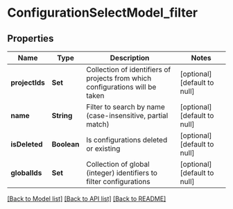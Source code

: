 # ConfigurationSelectModel_filter
## Properties

| Name | Type | Description | Notes |
|------------ | ------------- | ------------- | -------------|
| **projectIds** | **Set** | Collection of identifiers of projects from which configurations will be taken | [optional] [default to null] |
| **name** | **String** | Filter to search by name (case-insensitive, partial match) | [optional] [default to null] |
| **isDeleted** | **Boolean** | Is configurations deleted or existing | [optional] [default to null] |
| **globalIds** | **Set** | Collection of global (integer) identifiers to filter configurations | [optional] [default to null] |

[[Back to Model list]](../README.md#documentation-for-models) [[Back to API list]](../README.md#documentation-for-api-endpoints) [[Back to README]](../README.md)

